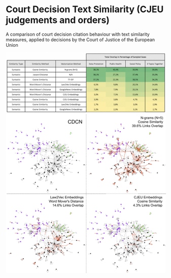 # Court Decision Text Similarity (CJEU judgements and orders)
A comparison of court decision citation behaviour with text similarity measures, applied to decisions by the Court of Justice of the European Union

![](plots/figure1-paper.png)
![](plots/figure2-paper.png)